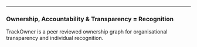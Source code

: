---
### Ownership, Accountability & Transparency = Recognition
TrackOwner is a peer reviewed ownership graph for organisational transparency and individual recognition.
